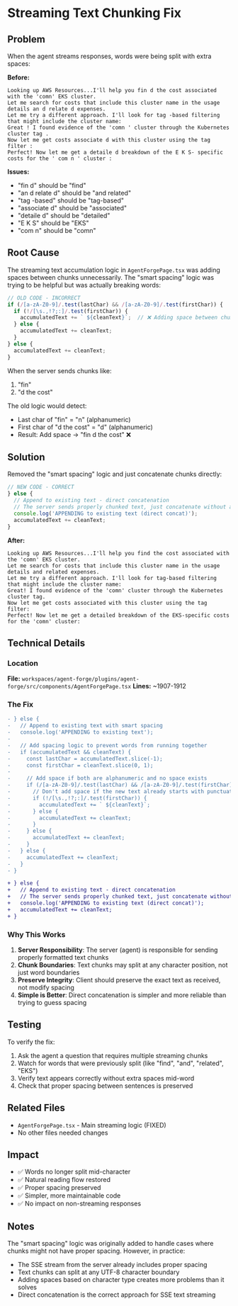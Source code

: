 # Streaming Text Chunking Fix

## Problem

When the agent streams responses, words were being split with extra spaces:

**Before:**
```
Looking up AWS Resources...I'll help you fin d the cost associated with the 'comn' EKS cluster. 
Let me search for costs that include this cluster name in the usage details an d relate d expenses. 
Let me try a different approach. I'll look for tag -based filtering that might include the cluster name: 
Great ! I found evidence of the 'comn ' cluster through the Kubernetes cluster tag . 
Now let me get costs associate d with this cluster using the tag filter : 
Perfect! Now let me get a detaile d breakdown of the E K S- specific costs for the ' com n ' cluster :
```

**Issues:**
- "fin d" should be "find"
- "an d relate d" should be "and related"  
- "tag -based" should be "tag-based"
- "associate d" should be "associated"
- "detaile d" should be "detailed"
- "E K S" should be "EKS"
- "com n" should be "comn"

## Root Cause

The streaming text accumulation logic in `AgentForgePage.tsx` was adding spaces between chunks unnecessarily. The "smart spacing" logic was trying to be helpful but was actually breaking words:

```javascript
// OLD CODE - INCORRECT
if (/[a-zA-Z0-9]/.test(lastChar) && /[a-zA-Z0-9]/.test(firstChar)) {
  if (!/[\s.,!?;:]/.test(firstChar)) {
    accumulatedText += ` ${cleanText}`;  // ❌ Adding space between chunks
  } else {
    accumulatedText += cleanText;
  }
} else {
  accumulatedText += cleanText;
}
```

When the server sends chunks like:
1. "fin" 
2. "d the cost"

The old logic would detect:
- Last char of "fin" = "n" (alphanumeric)
- First char of "d the cost" = "d" (alphanumeric)
- Result: Add space → "fin d the cost" ❌

## Solution

Removed the "smart spacing" logic and just concatenate chunks directly:

```javascript
// NEW CODE - CORRECT
} else {
  // Append to existing text - direct concatenation
  // The server sends properly chunked text, just concatenate without adding spaces
  console.log('APPENDING to existing text (direct concat)');
  accumulatedText += cleanText;
}
```

**After:**
```
Looking up AWS Resources...I'll help you find the cost associated with the 'comn' EKS cluster. 
Let me search for costs that include this cluster name in the usage details and related expenses. 
Let me try a different approach. I'll look for tag-based filtering that might include the cluster name: 
Great! I found evidence of the 'comn' cluster through the Kubernetes cluster tag. 
Now let me get costs associated with this cluster using the tag filter: 
Perfect! Now let me get a detailed breakdown of the EKS-specific costs for the 'comn' cluster:
```

## Technical Details

### Location
**File:** `workspaces/agent-forge/plugins/agent-forge/src/components/AgentForgePage.tsx`
**Lines:** ~1907-1912

### The Fix
```diff
- } else {
-   // Append to existing text with smart spacing
-   console.log('APPENDING to existing text');
-   
-   // Add spacing logic to prevent words from running together
-   if (accumulatedText && cleanText) {
-     const lastChar = accumulatedText.slice(-1);
-     const firstChar = cleanText.slice(0, 1);
-     
-     // Add space if both are alphanumeric and no space exists
-     if (/[a-zA-Z0-9]/.test(lastChar) && /[a-zA-Z0-9]/.test(firstChar)) {
-       // Don't add space if the new text already starts with punctuation or whitespace
-       if (!/[\s.,!?;:]/.test(firstChar)) {
-         accumulatedText += ` ${cleanText}`;
-       } else {
-         accumulatedText += cleanText;
-       }
-     } else {
-       accumulatedText += cleanText;
-     }
-   } else {
-     accumulatedText += cleanText;
-   }
- }

+ } else {
+   // Append to existing text - direct concatenation
+   // The server sends properly chunked text, just concatenate without adding spaces
+   console.log('APPENDING to existing text (direct concat)');
+   accumulatedText += cleanText;
+ }
```

### Why This Works

1. **Server Responsibility**: The server (agent) is responsible for sending properly formatted text chunks
2. **Chunk Boundaries**: Text chunks may split at any character position, not just word boundaries
3. **Preserve Integrity**: Client should preserve the exact text as received, not modify spacing
4. **Simple is Better**: Direct concatenation is simpler and more reliable than trying to guess spacing

## Testing

To verify the fix:

1. Ask the agent a question that requires multiple streaming chunks
2. Watch for words that were previously split (like "find", "and", "related", "EKS")
3. Verify text appears correctly without extra spaces mid-word
4. Check that proper spacing between sentences is preserved

## Related Files

- `AgentForgePage.tsx` - Main streaming logic (FIXED)
- No other files needed changes

## Impact

- ✅ Words no longer split mid-character
- ✅ Natural reading flow restored
- ✅ Proper spacing preserved
- ✅ Simpler, more maintainable code
- ✅ No impact on non-streaming responses

## Notes

The "smart spacing" logic was originally added to handle cases where chunks might not have proper spacing. However, in practice:
- The SSE stream from the server already includes proper spacing
- Text chunks can split at any UTF-8 character boundary
- Adding spaces based on character type creates more problems than it solves
- Direct concatenation is the correct approach for SSE text streaming

